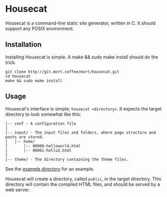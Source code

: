 # Housecat

Housecat is a command-line static site generator, written in C. It should support any POSIX environment.

## Installation

Installing Housecat is simple. A make && sudo make install should do the trick.

	git clone http://git.mort.coffee/mort/housecat.git
	cd housecat
	make && sudo make install

## Usage

Housecat's interface is simple; `housecat <directory>`. It expects the target directory to look somewhat like this:

	|-- conf - A configuration file
	|
	|-- input/ - The input files and folders, where page structure and posts are stored.
	|   |-- home/
	|       |-- 00000-helloworld.html
	|       |-- 00001-hello2.html
	|
	|-- theme/ - The directory containing the theme files.

See the [example directory](http://git.mort.coffee/mort/housecat/src/master/example) for an example.

Housecat will create a directory, called `public`, in the target directory. This directory will contain the compiled HTML files, and should be served by a web server.
